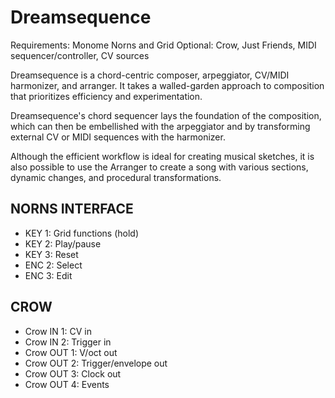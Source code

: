 # Dreamsequence

Requirements: Monome Norns and Grid
Optional: Crow, Just Friends, MIDI sequencer/controller, CV sources

Dreamsequence is a chord-centric composer, arpeggiator, CV/MIDI harmonizer, and arranger. It takes a walled-garden approach to composition that prioritizes efficiency and experimentation.

Dreamsequence's chord sequencer lays the foundation of the composition, which can then be embellished with the arpeggiator and by transforming external CV or MIDI sequences with the harmonizer.

Although the efficient workflow is ideal for creating musical sketches, it is also possible to use the Arranger to create a song with various sections, dynamic changes, and procedural transformations.


## NORNS INTERFACE
- KEY 1: Grid functions (hold)
- KEY 2: Play/pause
- KEY 3: Reset
- ENC 2: Select
- ENC 3: Edit 


## CROW
- Crow IN 1: CV in
- Crow IN 2: Trigger in
- Crow OUT 1: V/oct out
- Crow OUT 2: Trigger/envelope out
- Crow OUT 3: Clock out
- Crow OUT 4: Events
